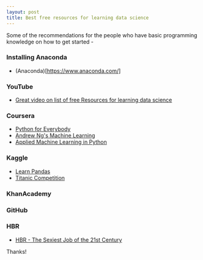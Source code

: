 ```yaml
---
layout: post
title: Best free resources for learning data science
---
```


Some of the recommendations for the people who have basic programming knowledge on how to get started -

### Installing Anaconda
* (Anaconda)[https://www.anaconda.com/]

### YouTube
* [Great video on list of free Resources for learning data science](https://www.youtube.com/watch?v=eTxyviU0Ddo&list=LL-WVdIUTRnH6stq8Dk1jkxQ&index=3&t=0s)


### Coursera
* [Python for Everybody](https://www.coursera.org/specializations/python?)
* [Andrew Ng's Machine Learning](https://www.coursera.org/learn/machine-learning)
* [Applied Machine Learning in Python](https://www.coursera.org/learn/python-machine-learning/home/welcome)

### Kaggle
* [Learn Pandas](https://www.kaggle.com/learn/pandas)
* [Titanic Competition](https://www.kaggle.com/startupsci/titanic-data-science-solutions)

### KhanAcademy

### GitHub

### HBR
* [HBR - The Sexiest Job of the 21st Century](https://hbr.org/2012/10/data-scientist-the-sexiest-job-of-the-21st-century) 


Thanks!
